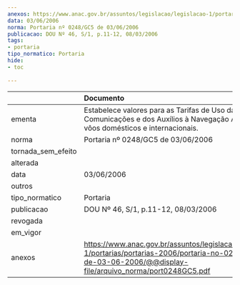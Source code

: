 ```yaml
---
anexos: https://www.anac.gov.br/assuntos/legislacao/legislacao-1/portarias/portarias-2006/portaria-no-0248-gc5-de-03-06-2006/@@display-file/arquivo_norma/port0248GC5.pdf
data: 03/06/2006
norma: Portaria nº 0248/GC5 de 03/06/2006
publicacao: DOU Nº 46, S/1, p.11-12, 08/03/2006
tags:
- portaria
tipo_normatico: Portaria
hide: 
- toc 
 
---
```


|                    | Documento                                                                                                                                                         |
|:-------------------|:------------------------------------------------------------------------------------------------------------------------------------------------------------------|
| ementa             | Estabelece valores para as Tarifas de Uso das Comunicações e dos Auxílios à Navegação Aérea, nos vôos domésticos e internacionais.                                |
| norma              | Portaria nº 0248/GC5 de 03/06/2006                                                                                                                                |
| tornada_sem_efeito |                                                                                                                                                                   |
| alterada           |                                                                                                                                                                   |
| data               | 03/06/2006                                                                                                                                                        |
| outros             |                                                                                                                                                                   |
| tipo_normatico     | Portaria                                                                                                                                                          |
| publicacao         | DOU Nº 46, S/1, p.11-12, 08/03/2006                                                                                                                               |
| revogada           |                                                                                                                                                                   |
| em_vigor           |                                                                                                                                                                   |
| anexos             | https://www.anac.gov.br/assuntos/legislacao/legislacao-1/portarias/portarias-2006/portaria-no-0248-gc5-de-03-06-2006/@@display-file/arquivo_norma/port0248GC5.pdf |